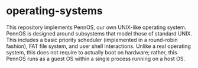 # operating-systems
This repository implements PennOS, our own UNIX-like operating system. PennOS is designed around subsystems that model those of standard UNIX. This includes a basic priority scheduler (implemented in a round-robin fashion), FAT file system, and user shell interactions. Unlike a real operating system, this does not require to actually boot on hardware; rather, this PennOS runs as a guest OS within a single process running on a host OS.
